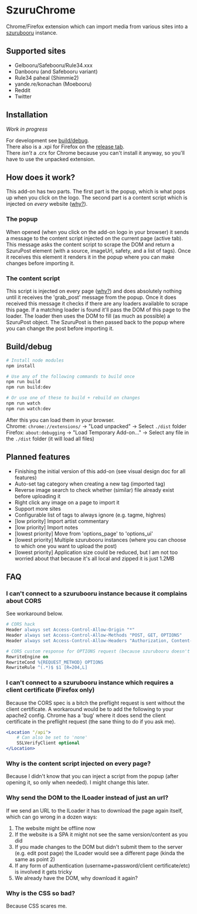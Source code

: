 # SzuruChrome

Chrome/Firefox extension which can import media from various sites into a [szurubooru](https://github.com/rr-/szurubooru) instance.

## Supported sites

-   Gelbooru/Safebooru/Rule34.xxx
-   Danbooru (and Safebooru variant)
-   Rule34 paheal (Shimmie2)
-   yande.re/konachan (Moebooru)
-   Reddit
-   Twitter

## Installation

_Work in progress_

For development see [build/debug](#Builddebug).  
There also is a .xpi for Firefox on the [release tab](https://github.com/neobooru/SzuruChrome/releases).  
There _isn't_ a .crx for Chrome because you can't install it anyway, so you'll have to use the unpacked extension.

## How does it work?

This add-on has two parts. The first part is the popup, which is what pops up when you click on the logo. The second part is a content script which is injected on _every_ website ([why?](#Why-is-the-content-script-injected-on-every-page)).

### The popup

When opened (when you click on the add-on logo in your browser) it sends a message to the content script injected on the current page (active tab). This message asks the content script to scrape the DOM and return a SzuruPost element (with a source, imageUrl, safety, and a list of tags). Once it receives this element it renders it in the popup where you can make changes before importing it.

### The content script

This script is injected on every page ([why?](#Why-is-the-content-script-injected-on-every-page)) and does absolutely nothing until it receives the 'grab_post' message from the popup. Once it does received this message it checks if there are any loaders available to scrape this page. If a matching loader is found it'll pass the DOM of this page to the loader. The loader then uses the DOM to fill (as much as possible) a SzuruPost object. The SzuruPost is then passed back to the popup where you can change the post before importing it.

## Build/debug

```sh
# Install node modules
npm install

# Use any of the following commands to build once
npm run build
npm run build:dev

# Or use one of these to build + rebuild on changes
npm run watch
npm run watch:dev
```

After this you can load them in your browser.  
Chrome: `chrome://extensions/` -> "Load unpacked" -> Select `./dist` folder  
Firefox: `about:debugging` -> "Load Temporary Add-on..." -> Select any file in the `./dist` folder (it will load all files)

## Planned features

-   Finishing the initial version of this add-on (see visual design doc for all features)
-   Auto-set tag category when creating a new tag (imported tag)
-   Reverse image search to check whether (similar) file already exist before uploading it
-   Right click any image on a page to import it
-   Support more sites
-   Configurable list of tags to always ignore (e.g. tagme, highres)
-   [low priority] Import artist commentary
-   [low priority] Import notes
-   [lowest priority] Move from 'options_page' to 'options_ui'
-   [lowest priority] Multiple szurubooru instances (where you can choose to which one you want to upload the post)
-   [lowest priority] Application size could be reduced, but I am not too worried about that because it's all local and zipped it is just 1.2MB

## FAQ

### I can't connect to a szurubooru instance because it complains about CORS

See workaround below.

```apache
# CORS hack
Header always set Access-Control-Allow-Origin "*"
Header always set Access-Control-Allow-Methods "POST, GET, OPTIONS"
Header always set Access-Control-Allow-Headers "Authorization, Content-Type"

# CORS custom response for OPTIONS request (because szurubooru doesn't handle this, yet)
RewriteEngine on
RewriteCond %{REQUEST_METHOD} OPTIONS
RewriteRule ^(.*)$ $1 [R=204,L]
```

### I can't connect to a szurubooru instance which requires a client certificate (Firefox only)

Because the CORS spec is a bitch the preflight request is sent without the client certificate. A workaround would be to add the following to your apache2 config. Chrome has a 'bug' where it does send the client certificate in the preflight request (the sane thing to do if you ask me).

```apache
<Location "/api">
    # Can also be set to 'none'
    SSLVerifyClient optional
</Location>
```

### Why is the content script injected on every page?

Because I didn't know that you can inject a script from the popup (after opening it, so only when needed). I might change this later.

### Why send the DOM to the ILoader instead of just an url?

If we send an URL to the ILoader it has to download the page again itself, which can go wrong in a dozen ways:

1.  The website might be offline now
2.  If the website is a SPA it might not see the same version/content as you did
3.  If you made changes to the DOM but didn't submit them to the server (e.g. edit post page) the ILoader would see a different page (kinda the same as point 2)
4.  If any form of authentication (username+password/client certificate/etc) is involved it gets tricky
5.  We already have the DOM, why download it again?

### Why is the CSS so bad?

Because CSS scares me.
